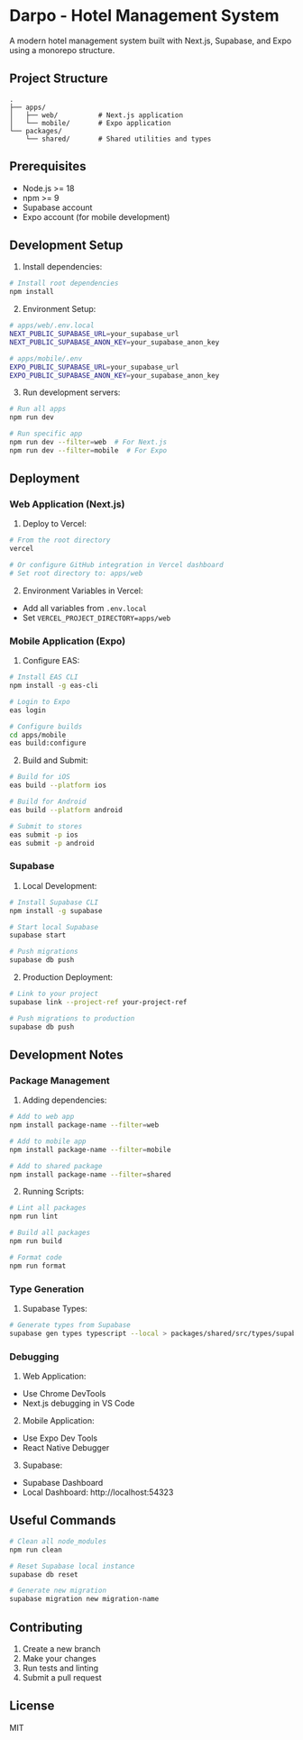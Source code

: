 # Darpo - Hotel Management System

A modern hotel management system built with Next.js, Supabase, and Expo using a monorepo structure.

## Project Structure

```
.
├── apps/
│   ├── web/          # Next.js application
│   └── mobile/       # Expo application
└── packages/
    └── shared/       # Shared utilities and types
```

## Prerequisites

- Node.js >= 18
- npm >= 9
- Supabase account
- Expo account (for mobile development)

## Development Setup

1. Install dependencies:
```bash
# Install root dependencies
npm install
```

2. Environment Setup:

```bash
# apps/web/.env.local
NEXT_PUBLIC_SUPABASE_URL=your_supabase_url
NEXT_PUBLIC_SUPABASE_ANON_KEY=your_supabase_anon_key

# apps/mobile/.env
EXPO_PUBLIC_SUPABASE_URL=your_supabase_url
EXPO_PUBLIC_SUPABASE_ANON_KEY=your_supabase_anon_key
```

3. Run development servers:
```bash
# Run all apps
npm run dev

# Run specific app
npm run dev --filter=web  # For Next.js
npm run dev --filter=mobile  # For Expo
```

## Deployment

### Web Application (Next.js)

1. Deploy to Vercel:
```bash
# From the root directory
vercel

# Or configure GitHub integration in Vercel dashboard
# Set root directory to: apps/web
```

2. Environment Variables in Vercel:
- Add all variables from `.env.local`
- Set `VERCEL_PROJECT_DIRECTORY=apps/web`

### Mobile Application (Expo)

1. Configure EAS:
```bash
# Install EAS CLI
npm install -g eas-cli

# Login to Expo
eas login

# Configure builds
cd apps/mobile
eas build:configure
```

2. Build and Submit:
```bash
# Build for iOS
eas build --platform ios

# Build for Android
eas build --platform android

# Submit to stores
eas submit -p ios
eas submit -p android
```

### Supabase

1. Local Development:
```bash
# Install Supabase CLI
npm install -g supabase

# Start local Supabase
supabase start

# Push migrations
supabase db push
```

2. Production Deployment:
```bash
# Link to your project
supabase link --project-ref your-project-ref

# Push migrations to production
supabase db push
```

## Development Notes

### Package Management

1. Adding dependencies:
```bash
# Add to web app
npm install package-name --filter=web

# Add to mobile app
npm install package-name --filter=mobile

# Add to shared package
npm install package-name --filter=shared
```

2. Running Scripts:
```bash
# Lint all packages
npm run lint

# Build all packages
npm run build

# Format code
npm run format
```

### Type Generation

1. Supabase Types:
```bash
# Generate types from Supabase
supabase gen types typescript --local > packages/shared/src/types/supabase.ts
```

### Debugging

1. Web Application:
- Use Chrome DevTools
- Next.js debugging in VS Code

2. Mobile Application:
- Use Expo Dev Tools
- React Native Debugger

3. Supabase:
- Supabase Dashboard
- Local Dashboard: http://localhost:54323

## Useful Commands

```bash
# Clean all node_modules
npm run clean

# Reset Supabase local instance
supabase db reset

# Generate new migration
supabase migration new migration-name
```

## Contributing

1. Create a new branch
2. Make your changes
3. Run tests and linting
4. Submit a pull request

## License

MIT
